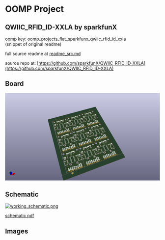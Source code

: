 # OOMP Project  
## QWIIC_RFID_ID-XXLA  by sparkfunX  
  
oomp key: oomp_projects_flat_sparkfunx_qwiic_rfid_id_xxla  
(snippet of original readme)  
  
  
  full source readme at [readme_src.md](readme_src.md)  
  
source repo at: [https://github.com/sparkfunX/QWIIC_RFID_ID-XXLA](https://github.com/sparkfunX/QWIIC_RFID_ID-XXLA)  
## Board  
  
[![working_3d.png](working_3d_600.png)](working_3d.png)  
## Schematic  
  
[![working_schematic.png](working_schematic_600.png)](working_schematic.png)  
  
[schematic pdf](working_schematic.pdf)  
## Images  

